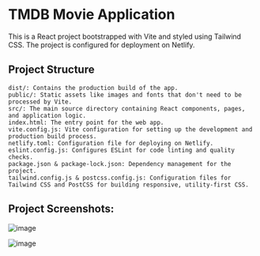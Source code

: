 # TMDB Movie Application 

This is a React project bootstrapped with Vite and styled using Tailwind CSS. The project is configured for deployment on Netlify.


## Project Structure

    dist/: Contains the production build of the app.
    public/: Static assets like images and fonts that don't need to be processed by Vite.
    src/: The main source directory containing React components, pages, and application logic.
    index.html: The entry point for the web app.
    vite.config.js: Vite configuration for setting up the development and production build process.
    netlify.toml: Configuration file for deploying on Netlify.
    eslint.config.js: Configures ESLint for code linting and quality checks.
    package.json & package-lock.json: Dependency management for the project.
    tailwind.config.js & postcss.config.js: Configuration files for Tailwind CSS and PostCSS for building responsive, utility-first CSS.

## Project Screenshots:

   

![image](https://github.com/user-attachments/assets/bb6f61c9-eb93-4710-92b2-0296a87df574)


![image](https://github.com/user-attachments/assets/ca13d69c-ae00-4ee2-85f0-e921226e18c5)


